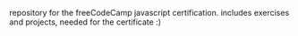 repository for the freeCodeCamp javascript certification. includes exercises and projects, needed for the certificate :)
